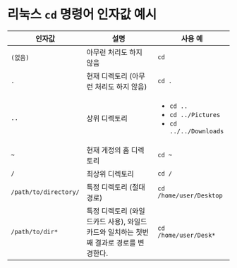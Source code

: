 # 리눅스 `cd` 명령어 인자값 예시

| 인자값 | 설명 | 사용 예 |
| --- | --- | --- |
| `(없음)` | 아무런 처리도 하지 않음 | `cd` |
| `.` | 현재 디렉토리 (아무런 처리도 하지 않음) | `cd .` |
| `..` | 상위 디렉토리 | <ul><li>`cd ..`</li><li>`cd ../Pictures`</li><li>`cd ../../Downloads`</li></ul> |
| `~` | 현재 게정의 홈 디렉토리 | `cd ~` |
| `/` | 최상위 디렉토리 | `cd /` |
| `/path/to/directory/` | 특정 디렉토리 (절대 경로) | `cd /home/user/Desktop` |
| `/path/to/dir*` | 특정 디렉토리 (와일드카드 사용), 와일드카드와 일치하는 첫번째 결과로 경로를 변경한다. | `cd /home/user/Desk*` |
